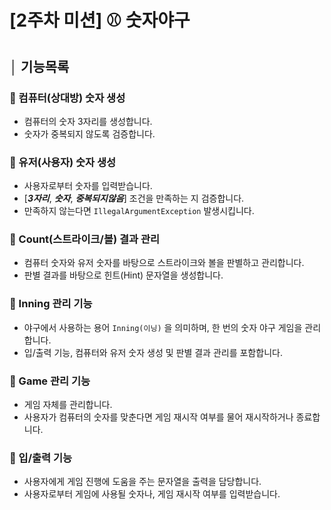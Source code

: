 # [2주차 미션] ⚾ 숫자야구
## │ 기능목록

### 📌 컴퓨터(상대방) 숫자 생성
- 컴퓨터의 숫자 3자리를 생성합니다.
- 숫자가 중복되지 않도록 검증합니다.

### 📌 유저(사용자) 숫자 생성
- 사용자로부터 숫자를 입력받습니다.
- [***3자리***, ***숫자***, ***중복되지않음***] 조건을 만족하는 지 검증합니다.
- 만족하지 않는다면 `IllegalArgumentException` 발생시킵니다.

### 📌 Count(스트라이크/볼) 결과 관리
- 컴퓨터 숫자와 유저 숫자를 바탕으로 스트라이크와 볼을 판별하고 관리합니다.
- 판별 결과를 바탕으로 힌트(Hint) 문자열을 생성합니다.

### 📌 Inning 관리 기능
- 야구에서 사용하는 용어 `Inning(이닝)` 을 의미하며, 한 번의 숫자 야구 게임을 관리합니다.
- 입/출력 기능, 컴퓨터와 유저 숫자 생성 및 판별 결과 관리를 포함합니다.

###  📌 Game 관리 기능
- 게임 자체를 관리합니다.
- 사용자가 컴퓨터의 숫자를 맞춘다면 게임 재시작 여부를 물어 재시작하거나 종료합니다.

### 📌 입/출력 기능
- 사용자에게 게임 진행에 도움을 주는 문자열을 출력을 담당합니다.
- 사용자로부터 게임에 사용될 숫자나, 게임 재시작 여부를 입력받습니다.